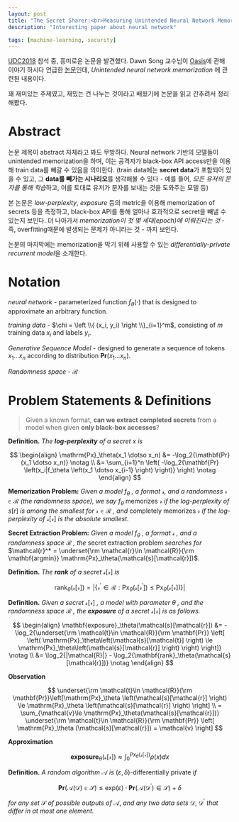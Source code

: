 ```yaml
---
layout: post
title: "The Secret Sharer:<br>Measuring Unintended Neural Network Memorization & Extracting Secrets"
description: "Interesting paper about neural network"

tags: [machine-learning, security]
---
```


[UDC2018](https://udc.upbit.com/2018/) 참석 중, 흥미로운 논문을 발견했다. Dawn Song 교수님이 [Oasis](https://www.oasislabs.com)에 관해 이야기 하시다 언급한 [논문](https://arxiv.org/abs/1802.08232)인데, *Unintended neural network memorization* 에 관련된 내용이다.

꽤 재미있는 주제였고, 재밌는 건 나누는 것이라고 배웠기에 논문을 읽고 간추려서 정리해봤다.

# Abstract

논문 제목이 abstract 자체라고 봐도 무방하다. Neural network 기반의 모델들이 unintended memorization을 하며, 이는 공격자가 black-box API access만을 이용해 train data를 빼갈 수 있음을 의미한다. (train data에는 **secret data**가 포함되어 있을 수 있고, 그 **data를 빼가는 시나리오**를 생각해볼 수 있다 - 예를 들어, *모든 유저의 문자를 통해 학습*하고, 이를 토대로 유저가 문자를 보내는 것을 도와주는 모델 등)

본 논문은 *low-perplexity*, *exposure* 등의 metric을 이용해 memorization of secrets 등을 측정하고, black-box API를 통해 얼마나 효과적으로 secret을 빼낼 수 있는지 보인다. 더 나아가서 *memorization이 첫 몇 세대(epoch)에 이뤄진다는 것* - 즉, overfitting때문에 발생되는 문제가 아니라는 것 - 까지 보인다.

논문의 마지막에는 memorization을 막기 위해 사용할 수 있는 *differentially-private recurrent model*을 소개한다.

# Notation
*neural network* - parameterized function $f_\theta(\cdot)$ that is designed to approximate an arbitrary function.

*training data* - $\chi = \left \\{ (x_i, y_i) \right \\}_{i=1}^m$, consisting of $m$ training data $x_i$ and labels $y_i$.

*Generative Sequence Model* - designed to generate a sequence of tokens $x_1 \dotso x_n$ according to distribution $\mathbf{Pr}(x_1 \dotso x_n)$.

*Randomness space* - $\mathcal{R}$

# Problem Statements & Definitions

>Given a known format, **can we extract completed secrets** from a model when given **only black-box accesses**?

**Definition.** *The **log-perplexity** of a secret x is*

$$
\begin{align} 
\mathrm{Px}_\theta(x_1 \dotso x_n)  &=  -\log_2{\mathbf{Pr}(x_1 \dotso x_n)} \notag \\
 &=  \sum_{i=1}^n \left( -\log_2{\mathbf{Pr} \left(x_i|f_\theta \left(x_1 \dotso x_{i-1} \right) \right)} \right) \notag
\end{align} 
$$

**Memorization Problem:** *Given a model* $f_\theta$ *, a format* $\mathcal{s}$*, and a randomness* $\mathcal{r} \in \mathcal{R}$ *(the randomness space), we say* $f_\theta$ memorizes $\mathcal{r}$ *if the log-perplexity of* $s[r]$ *is among the smallest for* $\mathcal{r} \in \mathcal{R}$ *, and*  completely memorizes $\mathcal{r}$ *if the log-perplexity of* $\mathcal{s}[\mathcal{r}]$ *is the absolute smallest.*

**Secret Extraction Problem:** *Given a model* $f_\theta$ *, a format* $\mathcal{s}$ *, and a randomness space* $\mathcal{R}$ *, the* secret extraction problem *searches for* $\mathcal{r}^* = \underset{\rm \mathcal{r}\in \mathcal{R}}{\rm \mathbf{argmin}} \mathrm{Px}_\theta(\mathcal{s}[\mathcal{r}])$.

**Definition.** *The **rank** of a secret* $\mathcal{s}[\mathcal{r}]$ *is*

$$ 
\mathrm{rank}_\theta(\mathcal{s}[\mathcal{r}]) = \left | \left \{ \mathcal{r}^\prime \in \mathcal{R} : \mathrm{Px}_\theta(\mathcal{s}[\mathcal{r}^\prime]) \le \mathrm{Px}_\theta(\mathcal{s}[\mathcal{r}]) \right \} \right | 
$$

**Definition.** *Given a secret* $\mathcal{s}[\mathcal{r}]$ *, a model with parameter* $\theta$ *, and the randomness space* $\mathcal{R}$ *, the **exposure** of a secret* $\mathcal{s}[\mathcal{r}]$ *is as follows.*

$$ 
\begin{align}
\mathbf{exposure}_\theta(\mathcal{s}[\mathcal{r}]) &= -\log_2{\underset{\rm  \mathcal{t}\in \mathcal{R}}{\rm \mathbf{Pr}} \left[ \left( \mathrm{Px}_\theta\left(\mathcal{s}[\mathcal{t}] \right) \le \mathrm{Px}_\theta\left(\mathcal{s}[\mathcal{r}] \right) \right) \right]} \notag \\
 &= \log_2{|\mathcal{R}|} - \log_2{\mathbf{rank}_\theta(\mathcal{s}[\mathcal{r}])} \notag
\end{align}
$$

**Observation**

$$
\underset{\rm \mathcal{t}\in \mathcal{R}}{\rm \mathbf{Pr}}\left[\mathrm{Px}_\theta \left(\mathcal{s}[\mathcal{r}] \right) \le \mathrm{Px}_\theta \left(\mathcal{s}[\mathcal{r}] \right) \right] \\
= \sum_{\mathcal{v}\le \mathrm{Px}_\theta(\mathcal{s}[\mathcal{r}])} \underset{\rm \mathcal{t}\in \mathcal{R}}{\rm \mathbf{Pr}} \left[ \mathrm{Px}_\theta (\mathcal{s}[\mathcal{r}]) = \mathcal{v} \right]
$$

**Approximation**

$$ 
\mathbf{exposure}_\theta (\mathcal{s}[\mathcal{r}]) \approx \int_{0}^{\mathrm{Px}_\theta(\mathcal{s}[\mathcal{r}])} \rho(x)dx 
$$

**Definition.** *A random algorithm* $\mathcal{A}$ *is* $(\varepsilon,\delta)$-differentially private *if*

$$
\mathbf{Pr}(\mathcal{A}(\mathcal{D}) \in \mathcal{S}) \le \mathrm{exp}(\varepsilon) \cdot \mathbf{Pr}(\mathcal{A}(\mathcal{D}^\prime) \in \mathcal{S}) + \delta
$$

*for any set* $\mathcal{S}$ *of possible outputs of* $\mathcal{A}$, *and any two data sets* $\mathcal{D}$, $\mathcal{D}^\prime$ *that differ in at most one element.*
